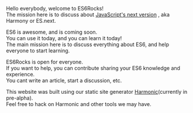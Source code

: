 <!--
layout: post
title: hello world
date:
comments: true
published: true
keywords: JavaScript, ES6
description: Hello world post
categories: JavaScript, ES6
authorName: jaydson
authorPicture: 453720347620032512/UM2nE21c_400x400
authorTwitter: jaydson
-->
Hello everybody, welcome to ES6Rocks!  
The mission here is to discuss about [JavaScript's next version](http://wiki.ecmascript.org/doku.php?id=harmony:specification_drafts) , aka Harmony or ES.next.  

ES6 is awesome, and is coming soon.  
You can use it today, and you can learn it today!  
The main mission here is to discuss everything about ES6, and help everyone to start learning.  

ES6Rocks is open for everyone.  
If you want to help, you can contribute sharing your ES6 knowledge and experience.  
You cant write an article, start a discussion, etc.  

This website was built using our static site generator [Harmonic](https://github.com/es6rocks/harmonic/)(currently in pre-alpha).  
Feel free to hack on Harmonic and other tools we may have.

